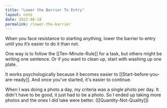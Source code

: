 ```yaml
---
title: "Lower the Barrier To Entry"
layout: note
date: 2022-08-18
permalink: /lower-the-barrier
---
```


When you face resistance to starting anything, lower the barrier to entry until you it’s easier to do it than not.

One way is to follow the [[Ten-Minute-Rule]] for a task, but others might be writing one sentence. Or if you want to clean up, start with washing up one plate.

It works psychologically because it becomes easier to [[Start-before-you-are-ready]]. And once you've started, it's easier to continue.

When I was doing a photo a day, my criteria was a single photo per day. It didn't have to be good, it just had to be a photo. So I ended up taking more photos and the ones I did take were better. ([[Quantity-Not-Quality]])

